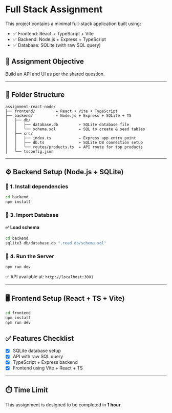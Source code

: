 
# Full Stack Assignment

This project contains a minimal full-stack application built using:

- ✅ Frontend: React + TypeScript + Vite
- ✅ Backend: Node.js + Express + TypeScript
- ✅ Database: SQLite (with raw SQL query)

## 🎯 Assignment Objective

Build an API and UI as per the shared question.

---

## 📁 Folder Structure

```
assignment-react-node/
├── frontend/         ← React + Vite + TypeScript
├── backend/          ← Node.js + Express + SQLite + TS
│   ├── db/
│   │   ├── database.db         ← SQLite database file
│   │   └── schema.sql          ← SQL to create & seed tables
│   ├── src/
│   │   ├── index.ts            ← Express app entry point
│   │   ├── db.ts               ← SQLite DB connection setup
│   │   └── routes/products.ts  ← API route for top products
│   └── tsconfig.json
```

---

## ⚙️ Backend Setup (Node.js + SQLite)

### 🔧 1. Install dependencies

```bash
cd backend
npm install
```

### 🔧 3. Import Database

#### ✅ Load schema

```bash
cd backend
sqlite3 db/database.db ".read db/schema.sql"
```

### 🚀 4. Run the Server

```bash
npm run dev
```

✅ API available at: `http://localhost:3001`

---

## 🖥️ Frontend Setup (React + TS + Vite)

```bash
cd frontend
npm install
npm run dev
```


## ✅ Features Checklist

- [x] SQLite database setup
- [x] API with raw SQL query
- [x] TypeScript + Express backend
- [x] Frontend using Vite + React + TS

---

## ⏱️ Time Limit

This assignment is designed to be completed in **1 hour**.
